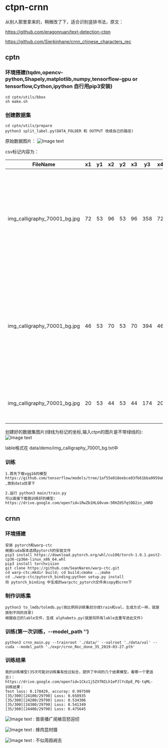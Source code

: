 # ctpn-crnn

从别人那里拿来的，稍微改了下，适合识别竖排书法，原文：

https://github.com/eragonruan/text-detection-ctpn

https://github.com/Sierkinhane/crnn_chinese_characters_rec


## cptn

### 环境搭建(tqdm,opencv-python,Shapely,matplotlib,numpy,tensorflow-gpu or tensorflow,Cython,ipython 自行用pip3安装)
 
    cd cptn/utils/bbox
    sh make.sh

### 创建数据集
    cd cptn/utils/prepare
    python3 split_label.py(DATA_FOLDER 和 OUTPUT 改成自己的路径)

   原始数据图片：
   ![Image text](https://github.com/hwwu/cptn-crnn/blob/master/cptn/data/demo/source/img_calligraphy_70001_bg.jpg)
 
   csv标记内容为：
 
   FileName                    | x1| y1| x2| y2| x3| y3| x4| y4| text
   ----------------------------|---|---|---|---|---|---|---|---|------
   img_calligraphy_70001_bg.jpg|72 |53 |96 |53 |96 |358|72 |358|黎沈昨骑托那缝丁聚侮篮海炭
   img_calligraphy_70001_bg.jpg|46 |53 |70 |53 |70 |394|46 |394|缩蝇躁劣趋拴局伦绸启杭吭惯蛋仅
   img_calligraphy_70001_bg.jpg|20 |53 |44 |53 |44 |174|20 |174|效射市关蝉
 
   创建好的数据集图片(绿线为标记的坐标,输入ctpn的图片是不带绿线的):
   ![Image text](https://github.com/hwwu/cptn-crnn/blob/master/cptn/data/demo/img_calligraphy_70001_bg.jpg)
 
   lable格式在 data/demo/img_calligraphy_70001_bg.txt中

### 训练
  
    1.首先下载vgg16的模型
    https://github.com/tensorflow/models/tree/1af55e018eebce03fb61bba9959a04672536107d/research/slim
    ,放到data目录下
  
    2.运行 python3 main/train.py
    可以直接下载我训练好的模型:
    https://drive.google.com/open?id=1RwZb1HLG0vum-5RHZdSfqtDD2in_sNRD
 
 
 ## crnn
 
 ### 环境搭建
 
    安装 pytorch和warp-ctc
    根据cuda版本选择pytorch的安装文件
    pip3 install https://download.pytorch.org/whl/cu100/torch-1.0.1.post2-cp36-cp36m-linux_x86_64.whl
    pip3 install torchvision
    git clone https://github.com/SeanNaren/warp-ctc.git
    cd warp-ctc;mkdir build; cd build;cmake ..;make
    cd ./warp-ctc/pytorch_binding;python setup.py install
    将 pytorch_binding 中生成的warpctc_pytorch文件夹copy到crnn下
    
 ### 制作训练集
    python3 to_lmdb/tolmdb.py(按比例将训练集划分成train和val，生成方式一样，就是放到不同的目录)
    根据自己的lable文件，生成 alphabets.py(就是将所有lable去重写进此文件)
    
 ### 训练(第一次训练，--model_path '')
    python3 crnn_main.py --trainroot './data/' --valroot './data/val' --cuda --model_path './expr/crnn_Rec_done_35_2019-03-27.pth'
    
    
 ### 训练结果
    我的训练模型(35次可能对训练集有些过拟合，提供了中间的几个结果模型，看哪一个更适合)：
    https://drive.google.com/open?id=1Ckz1j5ZXfNILh1ePJlYcDpE_PQ-tqML- 
    训练结果：
    Test loss: 0.178429, accuray: 0.997500
    [35/300][24100/29790] Loss: 0.658935
    [35/300][24200/29790] Loss: 0.534306
    [35/300][24300/29790] Loss: 0.541349
    [35/300][24400/29790] Loss: 0.475645
 ![Image text](https://github.com/hwwu/cptn-crnn/blob/master/crnn/test_images/1img_calligraphy_80040_bg.jpg) : 兽亵播疒阌飨百怒逭纫
 
 ![Image text](https://github.com/hwwu/cptn-crnn/blob/master/crnn/test_images/3img_calligraphy_80011_bg.jpg) : 蜂肉昆材摄
 
 ![Image text](https://github.com/hwwu/cptn-crnn/blob/master/crnn/test_images/3img_calligraphy_80017_bg.jpg) : 不似周趋阙去
